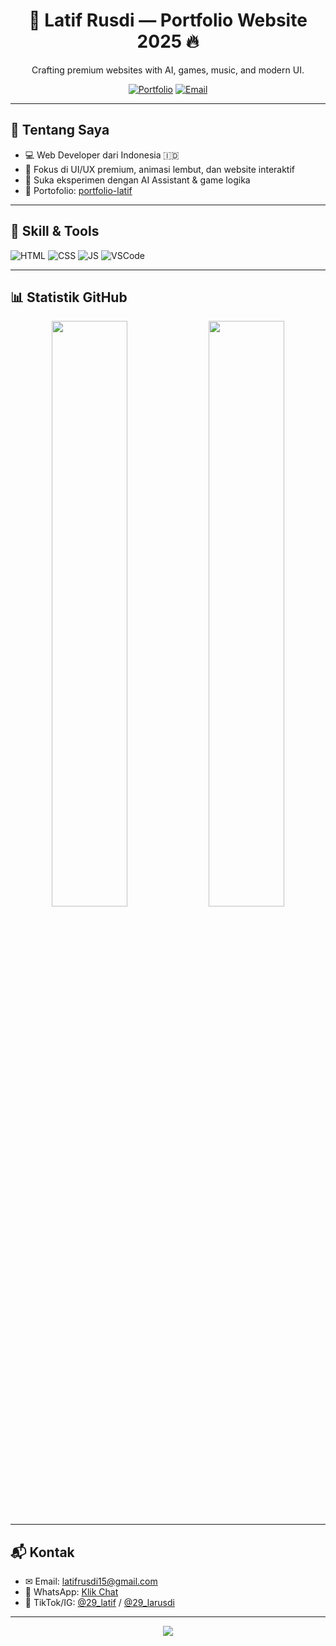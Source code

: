 <h1 align="center">🚀 Latif Rusdi — Portfolio Website 2025 🔥</h1>
<p align="center">Crafting premium websites with AI, games, music, and modern UI.</p>

<p align="center">
  <a href="https://github.com/Larusdi/portfolio-latif"><img alt="Portfolio" src="https://img.shields.io/badge/🚀%20My%20Portfolio-Live-informational?style=for-the-badge"/></a>
  <a href="mailto:latifrusdi15@gmail.com"><img alt="Email" src="https://img.shields.io/badge/✉%20Email-latifrusdi15@gmail.com-green?style=for-the-badge"/></a>
</p>

---

## 🧠 Tentang Saya
- 💻 Web Developer dari Indonesia 🇮🇩
- 🎨 Fokus di UI/UX premium, animasi lembut, dan website interaktif
- 🤖 Suka eksperimen dengan AI Assistant & game logika
- 🔗 Portofolio: [portfolio-latif](https://github.com/Larusdi/portfolio-latif)

---

## 💼 Skill & Tools

![HTML](https://img.shields.io/badge/-HTML5-E34F26?style=for-the-badge&logo=html5&logoColor=white)
![CSS](https://img.shields.io/badge/-CSS3-1572B6?style=for-the-badge&logo=css3&logoColor=white)
![JS](https://img.shields.io/badge/-JavaScript-F7DF1E?style=for-the-badge&logo=javascript&logoColor=black)
![VSCode](https://img.shields.io/badge/-VSCode-007ACC?style=for-the-badge&logo=visualstudiocode&logoColor=white)

---

## 📊 Statistik GitHub

<p align="center">
  <img src="https://github-readme-stats.vercel.app/api?username=Larusdi&show_icons=true&theme=radical&count_private=true&hide_border=true" width="49%"/>
  <img src="https://github-readme-streak-stats.herokuapp.com?user=Larusdi&theme=radical&hide_border=true" width="49%"/>
</p>

---

## 📬 Kontak

- ✉ Email: latifrusdi15@gmail.com  
- 📱 WhatsApp: [Klik Chat](https://wa.me/6282389160273)  
- 📸 TikTok/IG: [@29_latif](https://www.tiktok.com/@29_latif) / [@29_larusdi](https://www.instagram.com/29_larusdi)

---

<div align="center">
  <img src="https://capsule-render.vercel.app/api?type=waving&color=0:00c6ff,100:0072ff&height=100&section=footer"/>
</div>
